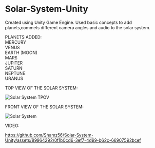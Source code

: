 # Solar-System-Unity

Created using Unity Game Engine.
Used basic concepts to add planets,commets different camera angles and audio to the solar system.

PLANETS ADDED:                                                                                                        
MERCURY                                                                                                         
VENUS                                                                                                        
EARTH (MOON)                                                                                                        
MARS                                                                                                        
JUPITER                                                                                                        
SATURN                                                        
NEPTUNE                                                                                                        
URANUS
                                                                                                        

TOP VIEW OF THE SOLAR SYSTEM:

![Solar System TPOV](https://github.com/Shamz56/Solar-System-Unity/assets/89964292/365a83e6-90ec-4e65-b5cd-b00a3b3bce7b)
        



                                                                                                
																																																				                                                                                                        
FRONT VIEW OF THE SOLAR SYSTEM:
							                       
![Solar System](https://github.com/Shamz56/Solar-System-Unity/assets/89964292/701dfbc7-d41a-425b-be4d-bd677cd3ef6b)
                                                                                                        
																																																				                                                                                                        
VIDEO:

https://github.com/Shamz56/Solar-System-Unity/assets/89964292/0f1b0cd6-3ef7-4d99-b62c-66907592bcef
